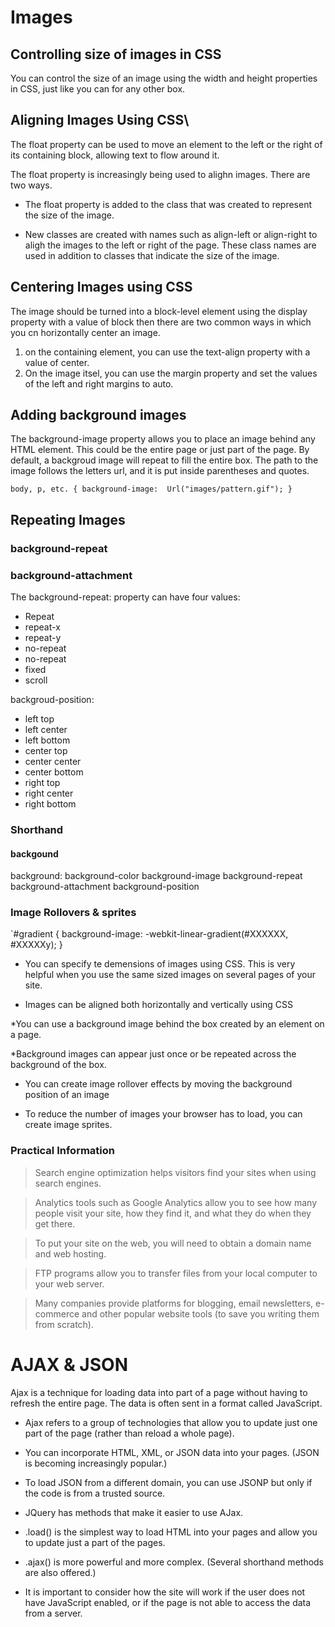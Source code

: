 # Images

## Controlling size of images in CSS

You can control the size of an image using the width and height properties in CSS, just like you can for any other box. 

## Aligning Images Using CSS\

The float property can be used to move an element to the left or the right of its containing block, allowing text to flow around it. 

The float property is increasingly being used to alighn images.  There are two ways. 

 * The float property is added to the class that was created to represent the size of the image.

 *  New classes are created with names such as align-left or align-right to aligh the images to the left or right of the page.  These class names are used in addition to classes that indicate the size of the image. 


## Centering Images using CSS

The image should be turned into a block-level element using the display property with a value of block then there are two common ways in which you cn horizontally center an image. 
1)  on the containing element, you can use the text-align property with a value of center. 
2)  On the image itsel, you can use the margin property and set the values of the left and right margins to auto. 

## Adding background images

The background-image property allows you to place an image behind any HTML element.  This could be the entire page or just part of the page.  By default, a backgroud image will repeat to fill the entire box.  The path to the image follows the letters url, and it is put inside parentheses and quotes. 

`body, p, etc. {
  background-image:  Url("images/pattern.gif");
}`

## Repeating Images
### background-repeat
### background-attachment

The background-repeat: property can have four values:

- Repeat
- repeat-x
- repeat-y
- no-repeat
- no-repeat
- fixed
- scroll

backgroud-position:

- left top
- left center
- left bottom
- center top
- center center
- center bottom
- right top
- right center
- right bottom

### Shorthand
#### backgound

background:
background-color
background-image
background-repeat
background-attachment
background-position

### Image Rollovers & sprites

`#gradient {
  background-image:  -webkit-linear-gradient(#XXXXXX, #XXXXXy);
}

* You can specify te demensions of images using CSS.  This is very helpful when you use the same sized images on several pages of your site. 

* Images can be aligned both horizontally and vertically using CSS

*You can use a background image behind the box created by an element on a page. 

*Background images can appear just once or be repeated across the background of the box. 

*  You can create image rollover effects by moving the background position of an image

*  To reduce the number of images your browser has to load, you can create image sprites. 

### Practical Information

> Search engine optimization helps visitors find your sites when using search engines. 

> Analytics tools such as Google Analytics allow you to see how many people visit your site, how they find it, and what they do when they get there. 

> To put your site on the web, you will need to obtain a domain name and web hosting. 

> FTP programs allow you to transfer files from your local computer to your web server. 

> Many companies provide platforms for blogging, email newsletters, e- commerce and other popular website tools (to save you writing them from scratch). 









# AJAX & JSON
Ajax is a technique for loading data into part of a page without having to refresh the entire page.  The data is often sent in a format called JavaScript.

* Ajax refers to a group of technologies that allow you to update just one part of the page (rather than reload a whole page).

* You can incorporate HTML, XML, or JSON data into your pages. (JSON is becoming increasingly popular.)

* To load JSON from a different domain, you can use JSONP but only if the code is from a trusted source. 

* JQuery has methods that make it easier to use AJax.

* .load() is the simplest way to load HTML into your pages and allow you to update just a part of the pages. 

* .ajax() is more powerful and more complex.  (Several shorthand methods are also offered.)

*  It is important to consider how the site will work if the user does not have JavaScript enabled, or if the page is not able to access the data from a server. 